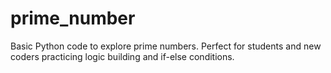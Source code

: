 # prime_number
Basic Python code to explore prime numbers. Perfect for students and new coders practicing logic building and if-else conditions.
